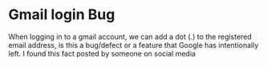 # Gmail login Bug
When logging in to a gmail account, we can add a dot (.) to the registered email address, is this a bug/defect or a feature that Google has intentionally left. I found this fact posted by someone on social media